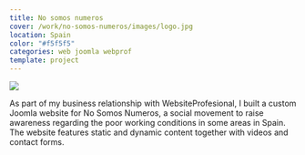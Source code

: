 ```yaml
---
title: No somos numeros
cover: /work/no-somos-numeros/images/logo.jpg
location: Spain
color: "#f5f5f5"
categories: web joomla webprof
template: project
---
```


![](/work/no-somos-numeros/images/1.png)

As part of my business relationship with WebsiteProfesional, I built a custom Joomla website for No Somos Numeros, a social movement to raise awareness regarding the poor working conditions in some areas in Spain. The website features static and dynamic content together with videos and contact forms.
